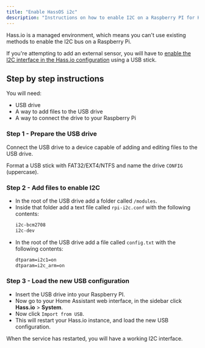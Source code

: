 ```yaml
---
title: "Enable HassOS i2c"
description: "Instructions on how to enable I2C on a Raspberry PI for Hass.io."
---
```


Hass.io is a managed environment, which means you can't use existing methods to enable the I2C bus on a Raspberry Pi.

If you're attempting to add an external sensor, you will have to [enable the I2C interface in the Hass.io configuration](https://github.com/home-assistant/hassos/blob/dev/Documentation/boards/raspberrypi.md#i2c) using a USB stick.

## Step by step instructions

You will need:

- USB drive
- A way to add files to the USB drive
- A way to connect the drive to your Raspberry Pi

### Step 1 - Prepare the USB drive

Connect the USB drive to a device capable of adding and editing files to the USB drive.

Format a USB stick with FAT32/EXT4/NTFS and name the drive `CONFIG` (uppercase).

### Step 2 - Add files to enable I2C

- In the root of the USB drive add a folder called `/modules`.
- Inside that folder add a text file called `rpi-i2c.conf` with the following contents:
  ```txt
  i2c-bcm2708
  i2c-dev
  ```
- In the root of the USB drive add a file called `config.txt` with the following contents:
  ```txt
  dtparam=i2c1=on 
  dtparam=i2c_arm=on
  ```

### Step 3 - Load the new USB configuration

- Insert the USB drive into your Raspberry PI.
- Now go to your Home Assistant web interface, in the sidebar click **Hass.io** > **System**.
- Now click `Import from USB`.
- This will restart your Hass.io instance, and load the new USB configuration.

When the service has restarted, you will have a working I2C interface.
